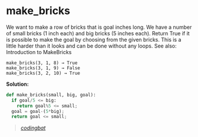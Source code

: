 # make_bricks

We want to make a row of bricks that is goal inches long. We have a number of small bricks (1 inch each) and big bricks (5 inches each). Return True if it is possible to make the goal by choosing from the given bricks. This is a little harder than it looks and can be done without any loops. See also: Introduction to MakeBricks

```
make_bricks(3, 1, 8) → True
make_bricks(3, 1, 9) → False
make_bricks(3, 2, 10) → True
```

**Solution:**

```python
def make_bricks(small, big, goal):
  if goal/5 <= big:
    return goal%5 <= small;
  goal = goal-(5*big);
  return goal <= small;
```

> _[codingbat](https://codingbat.com/prob/p118406)_